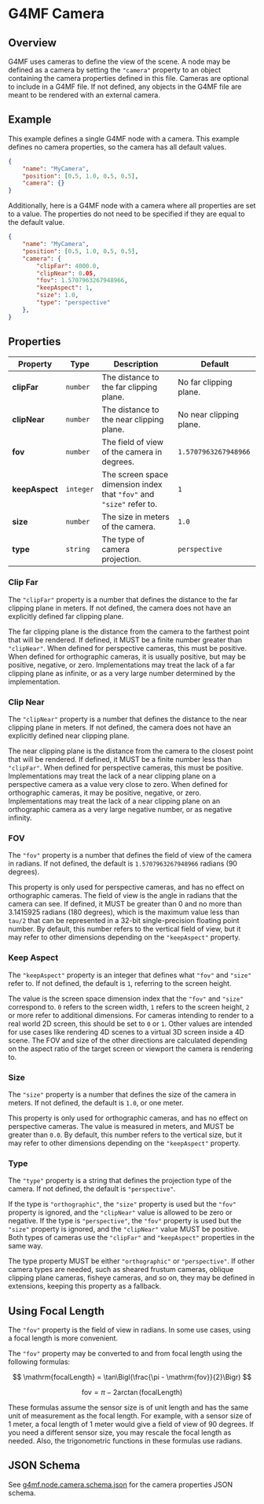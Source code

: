 # G4MF Camera

## Overview

G4MF uses cameras to define the view of the scene. A node may be defined as a camera by setting the `"camera"` property to an object containing the camera properties defined in this file. Cameras are optional to include in a G4MF file. If not defined, any objects in the G4MF file are meant to be rendered with an external camera.

## Example

This example defines a single G4MF node with a camera. This example defines no camera properties, so the camera has all default values.

```json
{
	"name": "MyCamera",
	"position": [0.5, 1.0, 0.5, 0.5],
	"camera": {}
}
```

Additionally, here is a G4MF node with a camera where all properties are set to a value. The properties do not need to be specified if they are equal to the default value.

```json
{
	"name": "MyCamera",
	"position": [0.5, 1.0, 0.5, 0.5],
	"camera": {
		"clipFar": 4000.0,
		"clipNear": 0.05,
		"fov": 1.5707963267948966,
		"keepAspect": 1,
		"size": 1.0,
		"type": "perspective"
	},
}
```

## Properties

| Property       | Type      | Description                                                          | Default                 |
| -------------- | --------- | -------------------------------------------------------------------- | ----------------------- |
| **clipFar**    | `number`  | The distance to the far clipping plane.                              | No far clipping plane.  |
| **clipNear**   | `number`  | The distance to the near clipping plane.                             | No near clipping plane. |
| **fov**        | `number`  | The field of view of the camera in degrees.                          | `1.5707963267948966`    |
| **keepAspect** | `integer` | The screen space dimension index that `"fov"` and `"size"` refer to. | `1`                     |
| **size**       | `number`  | The size in meters of the camera.                                    | `1.0`                   |
| **type**       | `string`  | The type of camera projection.                                       | `perspective`           |

### Clip Far

The `"clipFar"` property is a number that defines the distance to the far clipping plane in meters. If not defined, the camera does not have an explicitly defined far clipping plane.

The far clipping plane is the distance from the camera to the farthest point that will be rendered. If defined, it MUST be a finite number greater than `"clipNear"`. When defined for perspective cameras, this must be positive. When defined for orthographic cameras, it is usually positive, but may be positive, negative, or zero. Implementations may treat the lack of a far clipping plane as infinite, or as a very large number determined by the implementation.

### Clip Near

The `"clipNear"` property is a number that defines the distance to the near clipping plane in meters. If not defined, the camera does not have an explicitly defined near clipping plane.

The near clipping plane is the distance from the camera to the closest point that will be rendered. If defined, it MUST be a finite number less than `"clipFar"`. When defined for perspective cameras, this must be positive. Implementations may treat the lack of a near clipping plane on a perspective camera as a value very close to zero. When defined for orthographic cameras, it may be positive, negative, or zero. Implementations may treat the lack of a near clipping plane on an orthographic camera as a very large negative number, or as negative infinity.

### FOV

The `"fov"` property is a number that defines the field of view of the camera in radians. If not defined, the default is `1.5707963267948966` radians (90 degrees).

This property is only used for perspective cameras, and has no effect on orthographic cameras. The field of view is the angle in radians that the camera can see. If defined, it MUST be greater than 0 and no more than 3.1415925 radians (180 degrees), which is the maximum value less than `tau/2` that can be represented in a 32-bit single-precision floating point number. By default, this number refers to the vertical field of view, but it may refer to other dimensions depending on the `"keepAspect"` property.

### Keep Aspect

The `"keepAspect"` property is an integer that defines what `"fov"` and `"size"` refer to. If not defined, the default is `1`, referring to the screen height.

The value is the screen space dimension index that the `"fov"` and `"size"` correspond to. `0` refers to the screen width, `1` refers to the screen height, `2` or more refer to additional dimensions. For cameras intending to render to a real world 2D screen, this should be set to `0` or `1`. Other values are intended for use cases like rendering 4D scenes to a virtual 3D screen inside a 4D scene. The FOV and size of the other directions are calculated depending on the aspect ratio of the target screen or viewport the camera is rendering to.

### Size

The `"size"` property is a number that defines the size of the camera in meters. If not defined, the default is `1.0`, or one meter.

This property is only used for orthographic cameras, and has no effect on perspective cameras. The value is measured in meters, and MUST be greater than `0.0`. By default, this number refers to the vertical size, but it may refer to other dimensions depending on the `"keepAspect"` property.

### Type

The `"type"` property is a string that defines the projection type of the camera. If not defined, the default is `"perspective"`.

If the type is `"orthographic"`, the `"size"` property is used but the `"fov"` property is ignored, and the `"clipNear"` value is allowed to be zero or negative. If the type is `"perspective"`, the `"fov"` property is used but the `"size"` property is ignored, and the `"clipNear"` value MUST be positive. Both types of cameras use the `"clipFar"` and `"keepAspect"` properties in the same way.

The type property MUST be either `"orthographic"` or `"perspective"`. If other camera types are needed, such as sheared frustum cameras, oblique clipping plane cameras, fisheye cameras, and so on, they may be defined in extensions, keeping this property as a fallback.

## Using Focal Length

The `"fov"` property is the field of view in radians. In some use cases, using a focal length is more convenient.

The `"fov"` property may be converted to and from focal length using the following formulas:

$$
\mathrm{focalLength}
= \tan\Bigl(\frac{\pi - \mathrm{fov}}{2}\Bigr)
$$

$$
\mathrm{fov}
= \pi - 2\arctan\bigl(\mathrm{focalLength}\bigr)
$$

These formulas assume the sensor size is of unit length and has the same unit of measurement as the focal length. For example, with a sensor size of 1 meter, a focal length of 1 meter would give a field of view of 90 degrees. If you need a different sensor size, you may rescale the focal length as needed. Also, the trigonometric functions in these formulas use radians.

## JSON Schema

See [g4mf.node.camera.schema.json](../schema/g4mf.node.camera.schema.json) for the camera properties JSON schema.
